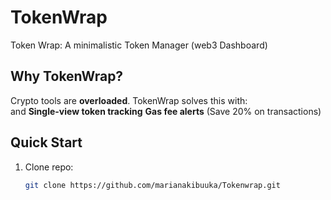 # TokenWrap
Token Wrap: A minimalistic Token Manager (web3 Dashboard)

 
## Why TokenWrap?  
Crypto tools are **overloaded**. TokenWrap solves this with:  
 and **Single-view token tracking**
 **Gas fee alerts** (Save 20% on transactions)  
 

## **Quick Start**  
1. Clone repo:  
   ```bash
   git clone https://github.com/marianakibuuka/Tokenwrap.git
